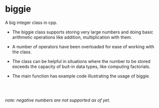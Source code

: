 # biggie
A big integer class in cpp.

* The biggie class supports storing very large numbers and doing basic arithmetic operations like addition, multiplication with them.
* A number of operators have been overloaded for ease of working with the class.
* The class can be helpful in situations where the number to be stored exceeds the capacity of buit-in data types, like computing factorials.

* The main function has example code illustrating the usage of biggie.
<br/>
<br/>

*note: negative numbers are not supported as of yet.*
